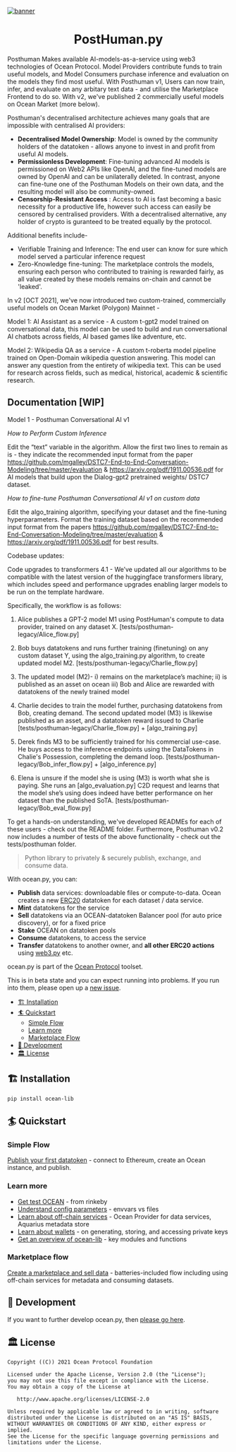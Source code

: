 
[![banner](https://raw.githubusercontent.com/oceanprotocol/art/master/github/repo-banner%402x.png)](https://oceanprotocol.com)

<h1 align="center">PostHuman.py</h1>

Posthuman Makes available AI-models-as-a-service using web3 technologies of Ocean Protocol. Model Providers contribute funds to train useful models, and Model Consumers purchase inference and evaluation on the models they find most useful. With Posthuman v1, Users can now train, infer, and evaluate on any arbitary text data - and utilise the Marketplace Frontend to do so. With v2, we've published 2 commercially useful models on Ocean Market (more below).

Posthuman's decentralised architecture achieves many goals that are impossible with centralised AI providers:
- **Decentralised Model Ownership**: Model is owned by the community holders of the datatoken - allows anyone to invest in and profit from useful AI models.
- **Permissionless Development**: Fine-tuning advanced AI models is permissioned on Web2 APIs like OpenAI, and the fine-tuned models are owned by OpenAI and can be unilaterally deleted. In contrast, anyone can fine-tune one of the Posthuman Models on their own data, and the resulting model will also be community-owned.
- **Censorship-Resistant Access** : Access to AI is fast becoming a basic necessity for a productive life, however such access can easily be censored by centralised providers. With a decentralised alternative, any holder of crypto is guranteed to be treated equally by the protocol.

Additional benefits include-
- Verifiable Training and Inference: The end user can know for sure which model served a particular inference request
- Zero-Knowledge fine-tuning: The marketplace controls the models, ensuring each person who contributed to training is rewarded fairly, as all value created by these models remains on-chain and cannot be 'leaked'.

In v2 [OCT 2021], we've now introduced two custom-trained, commercially useful models on Ocean Market (Polygon) Mainnet -

Model 1: AI Assistant as a service - A custom  t-gpt2 model trained on conversational data, this model can be used to build and run conversational AI chatbots across fields, AI based games like adventure, etc.

Model 2: Wikipedia QA as a service - A custom t-roberta model pipeline trained on Open-Domain wikipedia question answering. This model can answer any question from the entirety of wikipedia text. This can be used for research across fields, such as medical, historical, academic & scientific research.

## Documentation [WIP]

Model 1 - Posthuman Conversational AI v1

*How to Perform Custom Inference*

Edit the “text” variable in the algorithm. Allow the first two lines to remain as is - they indicate the recommended input format from the paper https://github.com/mgalley/DSTC7-End-to-End-Conversation-Modeling/tree/master/evaluation & https://arxiv.org/pdf/1911.00536.pdf for AI models that build upon the Dialog-gpt2 pretrained weights/ DSTC7 dataset.

*How to fine-tune Posthuman Conversational AI v1 on custom data*

Edit the algo_training algorithm, specifying your dataset and the fine-tuning hyperparameters. Format the training dataset based on the recommended input format from the papers https://github.com/mgalley/DSTC7-End-to-End-Conversation-Modeling/tree/master/evaluation & https://arxiv.org/pdf/1911.00536.pdf for best results.


Codebase updates:

Code upgrades to transformers 4.1 - We’ve updated all our algorithms to be compatible with the latest version of the huggingface transformers library, which includes speed and performance upgrades enabling larger models to be run on the template hardware.




Specifically, the workflow is as follows:

1. Alice publishes a GPT-2 model M1 using PostHuman's compute to data provider, trained on any dataset X. [tests/posthuman-legacy/Alice_flow.py]

2. Bob buys datatokens and runs further training (finetuning) on any custom dataset Y, using the algo_training.py algorithm, to create updated model M2. [tests/posthuman-legacy/Charlie_flow.py]

3. The updated model (M2)-
i) remains on the marketplace’s machine;
ii) is published as an asset on ocean
iii) Bob and Alice are rewarded with datatokens of the newly trained model

4. Charlie decides to train the model further, purchasing datatokens from Bob, creating demand.
The second updated model (M3) is likewise published as an asset, and a datatoken reward issued to Charlie [tests/posthuman-legacy/Charlie_flow.py] + [algo_training.py]

5. Derek finds M3 to be sufficiently trained for his commercial use-case. He buys access to the inference endpoints using the DataTokens in Chalie's Possession, completing the demand loop. [tests/posthuman-legacy/Bob_infer_flow.py] + [algo_inference.py]

6. Elena is unsure if the model she is using (M3) is worth what she is paying. She runs an [algo_evaluation.py] C2D request and learns that the model she’s using does indeed have better performance on her dataset than the published SoTA.  [tests/posthuman-legacy/Bob_eval_flow.py]

To get a hands-on understanding, we've developed READMEs for each of these users - check out the README folder.
Furthermore, Posthuman v0.2 now includes a number of tests of the above functionality - check out the tests/posthuman folder.

> Python library to privately & securely publish, exchange, and consume data.

With ocean.py, you can:
- **Publish** data services: downloadable files or compute-to-data.
Ocean creates a new [ERC20](https://github.com/ethereum/EIPs/blob/7f4f0377730f5fc266824084188cc17cf246932e/EIPS/eip-20.md)
datatoken for each dataset / data service.
- **Mint** datatokens for the service
- **Sell** datatokens via an OCEAN-datatoken Balancer pool (for auto price discovery), or for a fixed price
- **Stake** OCEAN on datatoken pools
- **Consume** datatokens, to access the service
- **Transfer** datatokens to another owner, and **all other ERC20 actions**
using [web3.py](https://web3py.readthedocs.io/en/stable/examples.html#working-with-an-erc20-token-contract) etc.

ocean.py is part of the [Ocean Protocol](https://www.oceanprotocol.com) toolset.

This is in beta state and you can expect running into problems. If you run into them, please open up a [new issue](/issues).

- [🏗 Installation](#-installation)
- [🏄 Quickstart](#-quickstart)
  - [Simple Flow](#simple-flow)
  - [Learn more](#learn-more)
  - [Marketplace Flow](#marketplace-flow)
- [🦑 Development](#-development)
- [🏛 License](#-license)

## 🏗 Installation

```pip install ocean-lib```

## 🏄 Quickstart

### Simple Flow

[Publish your first datatoken](READMEs/datatokens_flow.md) - connect to Ethereum, create an Ocean instance, and publish.

### Learn more

- [Get test OCEAN](READMEs/get_test_OCEAN.md) - from rinkeby
- [Understand config parameters](READMEs/parameters.md) - envvars vs files
- [Learn about off-chain services](READMEs/services.md) - Ocean Provider for data services, Aquarius metadata store
- [Learn about wallets](READMEs/wallets.md) - on generating, storing, and accessing private keys
- [Get an overview of ocean-lib](READMEs/overview.md) - key modules and functions

### Marketplace flow

[Create a marketplace and sell data](READMEs/marketplace_flow.md) - batteries-included flow including using off-chain services for metadata and consuming datasets.

## 🦑 Development

If you want to further develop ocean.py, then [please go here](READMEs/developers.md).

## 🏛 License

```
Copyright ((C)) 2021 Ocean Protocol Foundation

Licensed under the Apache License, Version 2.0 (the "License");
you may not use this file except in compliance with the License.
You may obtain a copy of the License at

   http://www.apache.org/licenses/LICENSE-2.0

Unless required by applicable law or agreed to in writing, software
distributed under the License is distributed on an "AS IS" BASIS,
WITHOUT WARRANTIES OR CONDITIONS OF ANY KIND, either express or implied.
See the License for the specific language governing permissions and
limitations under the License.
```
